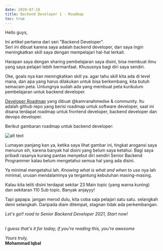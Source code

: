 ```yaml
---
date: 2020-07-18
title: Backend Developer 1 - Roadmap
toc: true
---
```

Hello guys,

Ini artikel pertama dari seri "Backend Developer". \
Seri ini dibuat karena saya adalah backend developer, dan saya ingin meningkatkan skill saya dengan mempelajari hal-hal terkait.

Harapan saya dengan sharing pembelajaran saya disini, bisa membuat ilmu yang saya pelajari lebih bermanfaat. Khususnya bagi diri saya sendiri.

Oke, goals nya kan meningkatkan skill ya. agar tahu skill kita ada di level mana, dan apa yang harus dilakukan untuk bisa berkembang, kita butuh semacam peta. Untungnya sudah ada yang membuat peta kurikulum pembelajaran untuk backend developer. 

[Developer Roadmap](https://github.com/kamranahmedse/developer-roadmap)
yang dibuat @kamranahmedse & community. Itu adalah github repo yang berisi roadmap untuk software developer, saat ini disana terdapat roadmap untuk frontend developer, backend developer dan devops developer.

Berikut gambaran roadmap untuk backend developer:

![alt text](../../../backend.png "Developer Roadmap")

Lumayan panjang kan ya, ketika saya lihat gambar ini, tingkat arogansi saya menurun sih, karena banyak hal disini yang belum saya ketahui. Bagi saya pribadi rasanya kurang pantas menyebut diri sendiri Senior Backend Programmer kalau belum mengetahui semua hal yang ada disini. 

Ya minimal mengetahui lah. *Knowing what is what and when to use* nya lah minimal, urusan mendalaminya ya tergantung kebutuhan masing-masing.

Kalau kita teliti disini terdapat sekitar 23 Main topic (yang warna kuning) dan sekitaran 110 Sub topic. Banyak anjayyy!

Tapi gapapa. jangan merod dulu, kita coba saja pelajari satu satu. selangkah demi selangkah. Daripada diam ditempat, stagnan tidak ada perkembangan.

*Let's go!! road to Senior Backend Developer 2021, Start now!*

\
*I guess that's it for today, if you're reading this, you're awesome*



*Yours truly,*\
**Mohammad Iqbal**